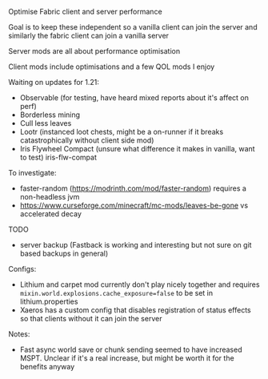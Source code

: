 Optimise Fabric client and server performance

Goal is to keep these independent so a vanilla client can join the server and similarly the fabric client can join a vanilla server

Server mods are all about performance optimisation

Client mods include optimisations and a few QOL mods I enjoy

Waiting on updates for 1.21:
 * Observable (for testing, have heard mixed reports about it's affect on perf)
 * Borderless mining
 * Cull less leaves
 * Lootr (instanced loot chests, might be a on-runner if it breaks catastrophically without client side mod)
 * Iris Flywheel Compact (unsure what difference it makes in vanilla, want to test) iris-flw-compat

To investigate:
 * faster-random (https://modrinth.com/mod/faster-random) requires a non-headless jvm 
 * https://www.curseforge.com/minecraft/mc-mods/leaves-be-gone vs accelerated decay

TODO
 * server backup (Fastback is working and interesting but not sure on git based backups in general)


Configs:
 * Lithium and carpet mod currently don't play nicely together and requires `mixin.world.explosions.cache_exposure=false` to be set in lithium.properties
 * Xaeros has a custom config that disables registration of status effects so that clients without it can join the server

Notes:
 * Fast async world save or chunk sending seemed to have increased MSPT. Unclear if it's a real increase, but might be worth it for the benefits anyway
